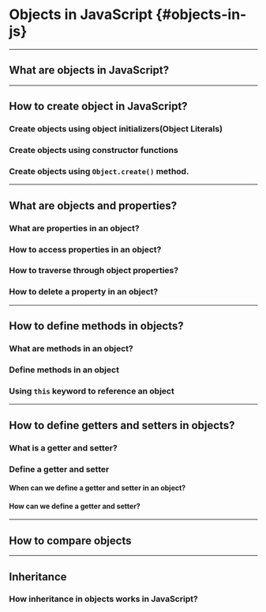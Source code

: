 # Objects in JavaScript {#objects-in-js}
---
## What are objects in JavaScript?
---
## How to create object in JavaScript?
### Create objects using object initializers(Object Literals)
### Create objects using constructor functions
### Create objects using `Object.create()` method.
---
## What are objects and properties?
### What are properties in an object?
### How to access properties in an object?
### How to traverse through object properties?
### How to delete a property in an object?
---
## How to define methods in objects?
### What are methods in an object?
### Define methods in an object
### Using `this` keyword to reference an object
---
## How to define getters and setters in objects?
### What is a getter and setter?
### Define a getter and setter
#### When can we define a getter and setter in an object?
#### How can we define a getter and setter?
---
## How to compare objects
---
## Inheritance
### How inheritance in objects works in JavaScript?

